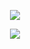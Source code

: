 <div align="center">

  ![](https://i.postimg.cc/dVpNS4tn/IMG-9359.png)
  
  ![](https://files.catbox.moe/syyhzf.png)
